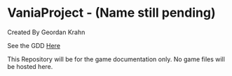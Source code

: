 # VaniaProject - (Name still pending)
Created By Geordan Krahn

See the GDD [Here](https://drive.google.com/drive/folders/1n9pu9ATLloKrde_bpRy7iMkznYEZL78O)

This Repository will be for the game documentation only. No game files will be hosted here.
